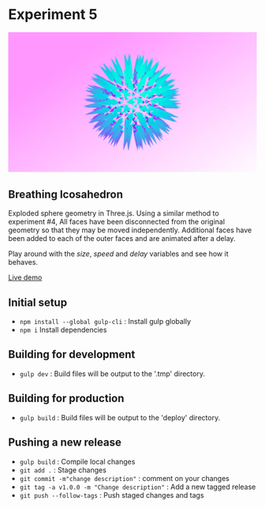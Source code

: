 # Experiment 5

![alt tag](thumb.jpg)

## Breathing Icosahedron
Exploded sphere geometry in Three.js. Using a similar method to experiment #4, All faces have been disconnected from the original geometry so that they may be moved independently. Additional faces have been added to each of the outer faces and are animated after a delay.

Play around with the *size*, *speed* and *delay* variables and see how it behaves.

[Live demo](http://danieldelcore.com/lab/5)

## Initial setup
- `npm install --global gulp-cli` : Install gulp globally
- `npm i` Install dependencies

## Building for development
- `gulp dev` : Build files will be output to the '.tmp' directory.

## Building for production
- `gulp build` : Build files will be output to the 'deploy' directory.

## Pushing a new release
- `gulp build` : Compile local changes
- `git add .` : Stage changes
- `git commit -m"change description"` : comment on your changes
- `git tag -a v1.0.0 -m "Change description"` : Add a new tagged release
- `git push --follow-tags` : Push staged changes and tags
